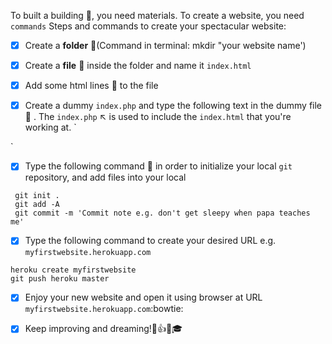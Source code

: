 To built a building :bank:, you need materials. To create a website, you need `commands`
Steps and commands to create your spectacular website:

- [x] Create a __folder__ :file_folder:(Command in terminal: mkdir "your website name')

- [x] Create a __file__ :page_with_curl: inside the folder and name it `index.html`

- [x] Add some html lines :straight_ruler: to the file

- [x] Create a dummy `index.php` and type the following text in the dummy file :page_with_curl: . The `index.php` :arrow_upper_left: is used to include the `index.html` that you're working at.
`
<?php
include('index.html');
?>
`
- [x] Type the following command :memo: in order to initialize your local `git` repository, and add files into your local

```
 git init . 
 git add -A
 git commit -m 'Commit note e.g. don't get sleepy when papa teaches me'
```
 
 - [x] Type the following command to create your desired URL e.g. `myfirstwebsite.herokuapp.com`
 ```
 heroku create myfirstwebsite
 git push heroku master
 ```
 
- [x] Enjoy your new website and open it using browser at URL `myfirstwebsite.herokuapp.com`:bowtie:
 
- [x] Keep improving and dreaming!:star2::+1::sparkles::mortar_board:
